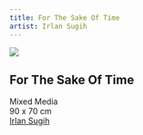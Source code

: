 ```yaml
---
title: For The Sake Of Time
artist: Irlan Sugih
---
```


![](https://raw.githubusercontent.com/BayuAngora/gallery/main/irlan-sugih-for-the-sake-of-time.jpg)

## For The Sake Of Time  
Mixed Media  
90 x 70 cm  
[Irlan Sugih](/artist/irlan-sugih/)
